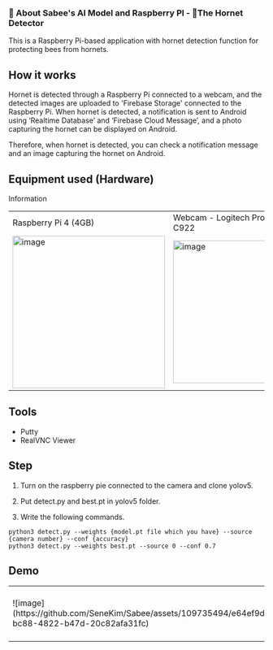 ### 🤖 About Sabee's AI Model and Raspberry PI - 🐝The Hornet Detector

This is a Raspberry Pi-based application with hornet detection function for protecting bees from hornets.

## How it works

Hornet is detected through a Raspberry Pi connected to a webcam, and the detected images are uploaded to 'Firebase Storage' connected to the Raspberry Pi. When hornet is detected, a notification is sent to Android using ‘Realtime Database’ and ‘Firebase Cloud Message’, and a photo capturing the hornet can be displayed on Android.

Therefore, when hornet is detected, you can check a notification message and an image capturing the hornet on Android.

## Equipment used (Hardware)
Information
<table>
  <tr>
    <td>
    Raspberry Pi 4 (4GB)
    </td>
    <td>
       Webcam - Logitech Pro Converter C922
    </td>
  </tr>
  <tr>
  <td>  <img width="300" alt="image" src="https://github.com/GDSC-SWU/2024-Elderus-SolutionChallenge/assets/81478444/dbc4e27b-fff2-4c43-a21a-0dc919d47f67"></td>
    <td>
      <img width="281" alt="image" src="https://github.com/GDSC-SWU/2024-Elderus-SolutionChallenge/assets/81478444/992900a4-b9f2-4f8f-826d-996a7d93df3d">
    </td>
  </tr>
</table>

## Tools 

- Putty
- RealVNC Viewer

## Step

1. Turn on the raspberry pie connected to the camera and clone yolov5. 

2. Put detect.py and best.pt in yolov5 folder. 

3. Write the following commands.

```
python3 detect.py --weights {model.pt file which you have} --source {camera number} --conf {accuracy} 
python3 detect.py --weights best.pt --source 0 --conf 0.7

```

## Demo
<table>
  <tr>
    <td>![image](https://github.com/SeneKim/Sabee/assets/109735494/e64ef9d0-bc88-4822-b47d-20c82afa31fc)</td>
    <td>
      ![image](https://github.com/SeneKim/Sabee/assets/109735494/ab907ebe-8518-4a58-a69d-14dfcc49c762)

    </td>
  </tr>
</table>



